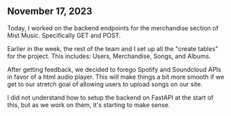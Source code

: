 ## November 17, 2023

Today, I worked on the backend endpoints for the merchandise section of Mist Music. Specifically GET and POST.

Earlier in the week, the rest of the team and I set up all the "create tables" for the project. This includes: Users, Merchandise, Songs, and Albums.

After getting feedback, we decided to forego Spotify and Soundcloud APIs in favor of a html audio player. This will make things a bit more smooth if we get to our stretch goal of allowing users to upload songs on our site.

I did not understand how to setup the backend on FastAPI at the start of this, but as we work on them, it's starting to make sense.
